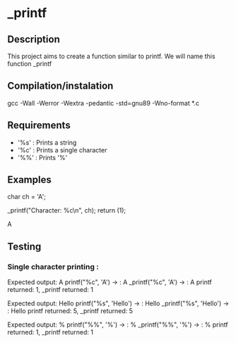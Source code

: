 # _printf

## Description
This project aims to create a function similar to printf. We will name this function _printf

## Compilation/instalation
gcc -Wall -Werror -Wextra -pedantic -std=gnu89 -Wno-format *.c

## Requirements
- '%s' : Prints a string
- '%c' : Prints a single character
- '%%' : Prints '%'

## Examples
char ch = 'A';

_printf("Character: %c\n", ch);
return (1);

A

## Testing
### Single character printing :
Expected output: A
printf("%c", 'A') -> : A
_printf("%c", 'A') -> : A
printf returned: 1, _printf returned: 1

Expected output: Hello
printf("%s", 'Hello') -> : Hello
_printf("%s", 'Hello') -> : Hello
printf returned: 5, _printf returned: 5

Expected output: %
printf("%%", '%') -> : %
_printf("%%", '%') -> : %
printf returned: 1, _printf returned: 1 
